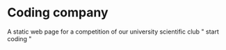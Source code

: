 # Coding company
A static web page for a competition of our university scientific club " start coding "
